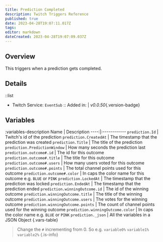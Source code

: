 ```yaml
---
title: Prediction Completed
description: Twitch Triggers Reference
published: true
date: 2023-04-28T19:07:11.017Z
tags: 
editor: markdown
dateCreated: 2023-04-28T19:07:09.037Z
---
```


## Overview
This triggers when a prediction gets completed.

## Details
::list
- Twitch Service: `EventSub`
::
Added in: | *v0.0.50*{.version-badge}

## Variables
:variables-description
Name | Description
----:|:------------
`prediction.Id` | Twitch's id of the prediction
`prediction.CreatedAt` | The timestamp that the prediction was created
`prediction.Title` | The title of the prediction
`prediction.PredictionWindow` | How many seconds the prediction last
`prediction.outcome#.id` | The id for this outcome
`prediction.outcome#.title` | The title for this outcome
`prediction.outcome#.users` | How many users voted for this outcome
`prediction.outcome#.points` | The total channel points used for this outcome
`prediction.outcome#.color` | In caps the color name for this outcome e.g. `BLUE` or `PINK`
`prediction.LockedAt` | The timestamp that the prediction was locked
`prediction.EndedAt` | The timestamp that the prediction ended
`prediction.winningOutcome.id` | The id of the winning outcome
`prediction.winningOutcome.title` | The title of the winning outcome
`prediction.winningOutcome.users` | The votes for the winning outcome
`prediction.winningOutcome.points` | The count of channel points used for the winning outcome
`prediction.winningOutcome.color`	| In caps the color name e.g. `BLUE` or `PINK`
`prediction._json` | All the variables in a JSON Object
{.vars-table}

> Change the `#` incrementing from 0. So e.g. `variable0%` `variable1%` `variable2%`
{.is-info}
